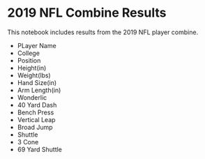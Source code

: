 # 2019 NFL Combine Results

This notebook includes results from the 2019 NFL player combine.

* PLayer Name
* College
* Position
* Height(in)
* Weight(lbs)
* Hand Size(in)
* Arm Length(in)
* Wonderlic
* 40 Yard Dash
* Bench Press
* Vertical Leap
* Broad Jump
* Shuttle
* 3 Cone
* 69 Yard Shuttle

